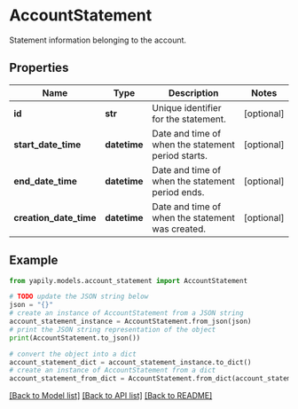 # AccountStatement

Statement information belonging to the account.

## Properties

Name | Type | Description | Notes
------------ | ------------- | ------------- | -------------
**id** | **str** | Unique identifier for the statement. | [optional] 
**start_date_time** | **datetime** | Date and time of when the statement period starts. | [optional] 
**end_date_time** | **datetime** | Date and time of when the statement period ends. | [optional] 
**creation_date_time** | **datetime** | Date and time of when the statement was created. | [optional] 

## Example

```python
from yapily.models.account_statement import AccountStatement

# TODO update the JSON string below
json = "{}"
# create an instance of AccountStatement from a JSON string
account_statement_instance = AccountStatement.from_json(json)
# print the JSON string representation of the object
print(AccountStatement.to_json())

# convert the object into a dict
account_statement_dict = account_statement_instance.to_dict()
# create an instance of AccountStatement from a dict
account_statement_from_dict = AccountStatement.from_dict(account_statement_dict)
```
[[Back to Model list]](../README.md#documentation-for-models) [[Back to API list]](../README.md#documentation-for-api-endpoints) [[Back to README]](../README.md)


